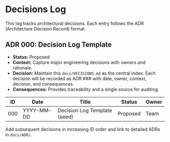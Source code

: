 # Decisions Log

This log tracks architectural decisions. Each entry follows the ADR (Architecture Decision Record) format.

## ADR 000: Decision Log Template
- **Status:** Proposed
- **Context:** Capture major engineering decisions with owners and rationale.
- **Decision:** Maintain this `docs/DECISIONS.md` as the central index. Each decision will be recorded as ADR ### with date, owner, context, decision, and consequences.
- **Consequences:** Provides traceability and a single source for auditing.

| ID  | Date       | Title                          | Status   | Owner  |
|-----|------------|--------------------------------|----------|--------|
| 000 | YYYY-MM-DD | Decision Log Template (seed)   | Proposed | Team   |

Add subsequent decisions in increasing ID order and link to detailed ADRs in `docs/ADR/`.
